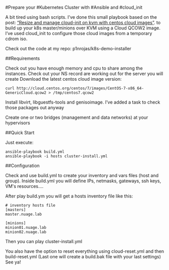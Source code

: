#Prepare your #Kubernetes Cluster with #Ansible and #cloud_init

A bit tired using bash scripts. I’ve done this small playbook based on the post: <A HREF="https://pinrojas.com/2016/08/01/resize-and-manage-cloud-init-on-kvm-with-centos-cloud-images/">“Resize and manage cloud-init on kvm with centos cloud images”</A>. to build up your k8s master/minions over KVM using a Cloud QCOW2 image. I’ve used cloud_init to configure those cloud images from a temporary cdrom iso.

Check out the code at my repo: p1nrojas/k8s-demo-installer

##Requirements

Check out you have enough memory and cpu to share among the instances.
Check out your NS record are working out for the server you will create
Download the latest centos cloud image version:

```
curl http://cloud.centos.org/centos/7/images/CentOS-7-x86_64-GenericCloud.qcow2 > /tmp/centos7.qcow2
```
Install libvirt, libguestfs-tools and genisoimage. I’ve added a task to check those packages out anyway

Create one or two bridges (management and data networks) at your hypervisors

##Quick Start

Just execute:

```
ansible-playbook build.yml
ansible-playbook -i hosts cluster-install.yml
```

##Configuration

Check and use build.yml to create your inventory and vars files (host and group). 
Inside build.yml you will define IPs, netmasks, gateways, ssh keys, VM's resources....

After play build.ym you will get a hosts inventory file like this:
```
# inventory hosts file
[masters]
master.nuage.lab
 
[minions]
minion01.nuage.lab
minion02.nuage.lab
```

Then you can play cluster-install.yml

You also have the option to reset everything using cloud-reset.yml and then build-reset.yml (Last one will create a build.bak file with your last settings)
See ya!

